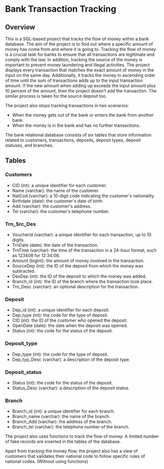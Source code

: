 # Bank Transaction Tracking

## Overview
This is a SQL-based project that tracks the flow of money within a bank database. The aim of the project is to find out where a specific amount of money has come from and where it is going to. Tracking the flow of money is a crucial task for banks to ensure that all transactions are legitimate and comply with the law. In addition, tracking the source of the money is important to prevent money laundering and illegal activities. The project displays every transaction that matches the exact amount of money in the input on the same day. Additionally, it tracks the money in ascending order of time until the sum of transactions adds up to the input transaction amount. If the new amount when adding up exceeds the input amount plus 10 percent of the amount, then the project doesn't add the transaction. The similar process is taken for the source deposit too.

The project also stops tracking transactions in two scenarios:
* When the money gets out of the bank or enters the bank from another bank.
* When the money is in the bank and has no further transactions.

The bank relational database consists of six tables that store information related to customers, transactions, deposits, deposit types, deposit statuses, and branches. 

## Tables 
### Customers
* CID (int): a unique identifier for each customer.
* Name (varchar): the name of the customer.
* NatCod (varchar): a 10-digit code indicating the customer's nationality.
* Birthdate (date): the customer's date of birth.
* Add (varchar): the customer's address.
* Tel (varchar): the customer's telephone number.

### Trn_Src_Des
* Voucherid (varchar): a unique identifier for each transaction, up to 10 digits.
* TrnDate (date): the date of the transaction.
* TrnTime (varchar): the time of the transaction in a 24-hour format, such as 123408 for 12:34:08.
* Amount (bigint): the amount of money involved in the transaction.
* SourceDep (int): the ID of the deposit from which the money was subtracted.
* DesDep (int): the ID of the deposit to which the money was added.
* Branch_id (int): the ID of the branch where the transaction took place.
* Trn_Desc (varchar): an optional description for the transaction.

### Deposit
* Dep_id (int): a unique identifier for each deposit.
* Dep_type (int): the code for the type of deposit.
* CID (int): the ID of the customer who opened the deposit.
* OpenDate (date): the date when the deposit was opened.
* Status (int): the code for the status of the deposit.

### Deposit_type
* Dep_type (int): the code for the type of deposit.
* Dep_typ_Desc (varchar): a description of the deposit type.

### Deposit_status
* Status (int): the code for the status of the deposit.
* Status_Desc (varchar): a description of the deposit status.

### Branch
* Branch_id (int): a unique identifier for each branch.
* Branch_name (varchar): the name of the branch.
* Branch_Add (varchar): the address of the branch.
* Branch_tel (varchar): the telephone number of the branch.

The project also uses functions to track the flow of money. A limited number of fake records are inserted in the tables of the database.

Apart from tracking the money flow, the project also has a view of customers that validates their national code to follow specific rules of national codes. (Without using functions)
